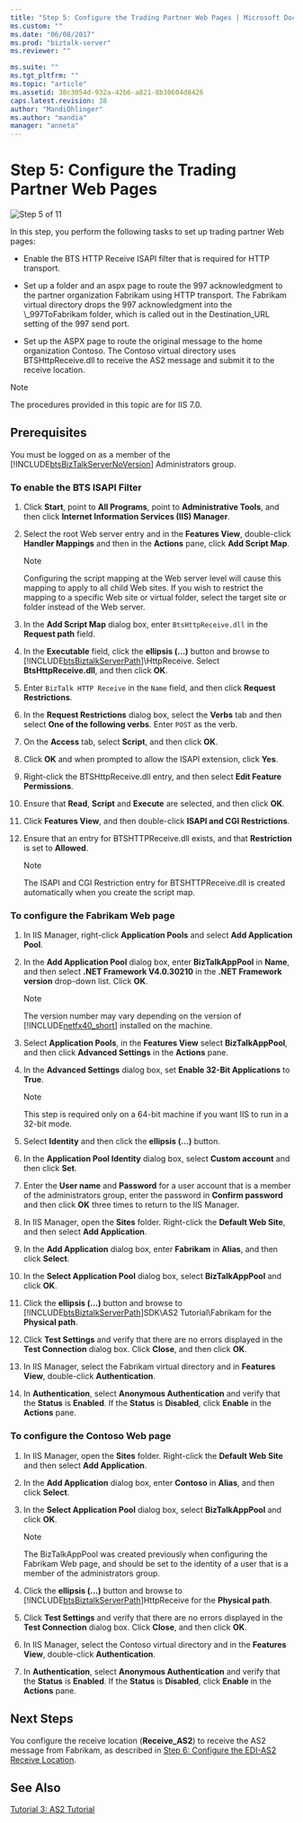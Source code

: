 ```yaml
---
title: "Step 5: Configure the Trading Partner Web Pages | Microsoft Docs"
ms.custom: ""
ms.date: "06/08/2017"
ms.prod: "biztalk-server"
ms.reviewer: ""

ms.suite: ""
ms.tgt_pltfrm: ""
ms.topic: "article"
ms.assetid: 38c3054d-932a-42b6-a821-8b30604d8426
caps.latest.revision: 38
author: "MandiOhlinger"
ms.author: "mandia"
manager: "anneta"
---
```

# Step 5: Configure the Trading Partner Web Pages
![Step 5 of 11](../core/media/tut-step5-of-11.gif "Tut_Step5_of_11")  
  
 In this step, you perform the following tasks to set up trading partner Web pages:  
  
-   Enable the BTS HTTP Receive ISAPI filter that is required for HTTP transport.  
  
-   Set up a folder and an aspx page to route the 997 acknowledgment to the partner organization Fabrikam using HTTP transport. The Fabrikam virtual directory drops the 997 acknowledgment into the \\_997ToFabrikam folder, which is called out in the Destination_URL setting of the 997 send port.  
  
-   Set up the ASPX page to route the original message to the home organization Contoso. The Contoso virtual directory uses BTSHttpReceive.dll to receive the AS2 message and submit it to the receive location.  
  
> [!NOTE]
>  The procedures provided in this topic are for IIS 7.0.  
  
## Prerequisites  
 You must be logged on as a member of the [!INCLUDE[btsBizTalkServerNoVersion](../includes/btsbiztalkservernoversion-md.md)] Administrators group.  
  
### To enable the BTS ISAPI Filter  
  
1. Click **Start**, point to **All Programs**, point to **Administrative Tools**, and then click **Internet Information Services (IIS) Manager**.  
  
2. Select the root Web server entry and in the **Features View**, double-click **Handler Mappings** and then in the **Actions** pane, click **Add Script Map**.  
  
   > [!NOTE]
   >  Configuring the script mapping at the Web server level will cause this mapping to apply to all child Web sites. If you wish to restrict the mapping to a specific Web site or virtual folder, select the target site or folder instead of the Web server.  
  
3. In the **Add Script Map** dialog box, enter `BtsHttpReceive.dll` in the **Request path** field.  
  
4. In the **Executable** field, click the **ellipsis (…)** button and browse to [!INCLUDE[btsBiztalkServerPath](../includes/btsbiztalkserverpath-md.md)]\HttpReceive. Select **BtsHttpReceive.dll**, and then click **OK**.  
  
5. Enter `BizTalk HTTP Receive` in the `Name` field, and then click **Request Restrictions**.  
  
6. In the **Request Restrictions** dialog box, select the **Verbs** tab and then select **One of the following verbs**. Enter `POST` as the verb.  
  
7. On the **Access** tab, select **Script**, and then click **OK**.  
  
8. Click **OK** and when prompted to allow the ISAPI extension, click **Yes**.  
  
9. Right-click the BTSHttpReceive.dll entry, and then select **Edit Feature Permissions**.  
  
10. Ensure that **Read**, **Script** and **Execute** are selected, and then click **OK**.  
  
11. Click **Features View**, and then double-click **ISAPI and CGI Restrictions**.  
  
12. Ensure that an entry for BTSHTTPReceive.dll exists, and that **Restriction** is set to **Allowed**.  
  
    > [!NOTE]
    >  The ISAPI and CGI Restriction entry for BTSHTTPReceive.dll is created automatically when you create the script map.  
  
### To configure the Fabrikam Web page  
  
1. In IIS Manager, right-click **Application Pools** and select **Add Application Pool**.  
  
2. In the **Add Application Pool** dialog box, enter **BizTalkAppPool** in **Name**, and then select **.NET Framework V4.0.30210** in the **.NET Framework version** drop-down list. Click **OK**.  
  
   > [!NOTE]
   >  The version number may vary depending on the version of [!INCLUDE[netfx40_short](../includes/netfx40-short-md.md)] installed on the machine.  
  
3. Select **Application Pools**, in the **Features View** select **BizTalkAppPool**, and then click **Advanced Settings** in the **Actions** pane.  
  
4. In the **Advanced Settings** dialog box, set **Enable 32-Bit Applications** to **True**.  
  
   > [!NOTE]
   >  This step is required only on a 64-bit machine if you want IIS to run in a 32-bit mode.  
  
5. Select **Identity** and then click the **ellipsis (…)** button.  
  
6. In the **Application Pool Identity** dialog box, select **Custom account** and then click **Set**.  
  
7. Enter the **User name** and **Password** for a user account that is a member of the administrators group, enter the password in **Confirm password** and then click **OK** three times to return to the IIS Manager.  
  
8. In IIS Manager, open the **Sites** folder. Right-click the **Default Web Site**, and then select **Add Application**.  
  
9. In the **Add Application** dialog box, enter **Fabrikam** in **Alias**, and then click **Select**.  
  
10. In the **Select Application Pool** dialog box, select **BizTalkAppPool** and click **OK**.  
  
11. Click the **ellipsis (…)** button and browse to [!INCLUDE[btsBiztalkServerPath](../includes/btsbiztalkserverpath-md.md)]SDK\AS2 Tutorial\Fabrikam for the **Physical path**.  
  
12. Click **Test Settings** and verify that there are no errors displayed in the **Test Connection** dialog box. Click **Close**, and then click **OK**.  
  
13. In IIS Manager, select the Fabrikam virtual directory and in **Features View**, double-click **Authentication**.  
  
14. In **Authentication**, select **Anonymous Authentication** and verify that the **Status** is **Enabled**. If the **Status** is **Disabled**, click **Enable** in the **Actions** pane.  
  
### To configure the Contoso Web page  
  
1. In IIS Manager, open the **Sites** folder. Right-click the **Default Web Site** and then select **Add Application**.  
  
2. In the **Add Application** dialog box, enter **Contoso** in **Alias**, and then click **Select**.  
  
3. In the **Select Application Pool** dialog box, select **BizTalkAppPool** and click **OK**.  
  
   > [!NOTE]
   >  The BizTalkAppPool was created previously when configuring the Fabrikam Web page, and should be set to the identity of a user that is a member of the administrators group.  
  
4. Click the **ellipsis (…)** button and browse to [!INCLUDE[btsBiztalkServerPath](../includes/btsbiztalkserverpath-md.md)]HttpReceive for the **Physical path**.  
  
5. Click **Test Settings** and verify that there are no errors displayed in the **Test Connection** dialog box. Click **Close**, and then click **OK**.  
  
6. In IIS Manager, select the Contoso virtual directory and in the **Features View**, double-click **Authentication**.  
  
7. In **Authentication**, select **Anonymous Authentication** and verify that the **Status** is **Enabled**. If the **Status** is **Disabled**, click **Enable** in the **Actions** pane.  
  
## Next Steps  
 You configure the receive location (**Receive_AS2**) to receive the AS2 message from Fabrikam, as described in [Step 6: Configure the EDI-AS2 Receive Location](../core/step-6-configure-the-edi-as2-receive-location.md).  
  
## See Also  
 [Tutorial 3: AS2 Tutorial](../core/tutorial-3-as2-tutorial.md)
